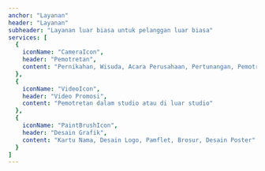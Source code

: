 ```yaml
---
anchor: "Layanan"
header: "Layanan"
subheader: "Layanan luar biasa untuk pelanggan luar biasa"
services: [
  {
    iconName: "CameraIcon",
    header: "Pemotretan",
    content: "Pernikahan, Wisuda, Acara Perusahaan, Pertunangan, Pemotretan Keluarga, Pemotretan Produk/ Profil dan Pemotretan Bayi Baru Lahir 👶 (5-14 hari)"
  },
  {
    iconName: "VideoIcon",
    header: "Video Promosi",
    content: "Pemotretan dalam studio atau di luar studio"
  },
  {
    iconName: "PaintBrushIcon",
    header: "Desain Grafik",
    content: "Kartu Nama, Desain Logo, Pamflet, Brosur, Desain Poster"
  }
]
---
```


